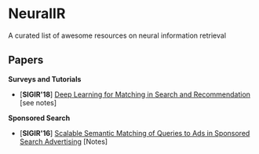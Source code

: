 # NeuralIR
A curated list of awesome resources on neural information retrieval

## Papers

**Surveys and Tutorials**
+ [**SIGIR'18**] [Deep Learning for Matching in Search and Recommendation](https://www.comp.nus.edu.sg/~xiangnan/sigir18-deep.pdf) [see notes]

**Sponsored Search**
+ [**SIGIR'16**] [Scalable Semantic Matching of Queries to Ads in Sponsored Search Advertising](https://arxiv.org/pdf/1607.01869.pdf) [Notes]